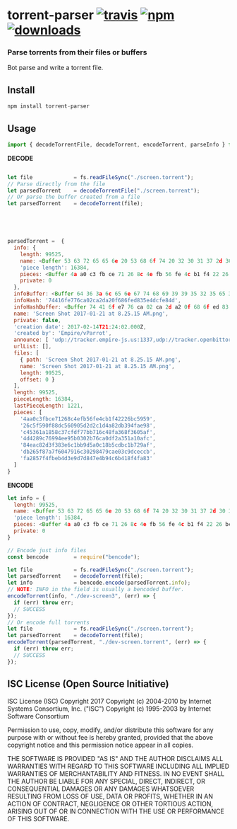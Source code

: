 # torrent-parser [![travis][travis-image]][travis-url] [![npm][npm-image]][npm-url] [![downloads][downloads-image]][downloads-url]

[travis-image]: https://travis-ci.org/CraigglesO/torrent-parser.svg?branch=master
[travis-url]: https://travis-ci.org/CraigglesO/torrent-parser
[npm-image]: https://img.shields.io/npm/v/torrent-parser.svg
[npm-url]: https://npmjs.org/package/torrent-parser
[downloads-image]: https://img.shields.io/npm/dm/torrent-parser.svg
[downloads-url]: https://npmjs.org/package/torrent-parser

### Parse torrents from their files or buffers

Bot parse and write a torrent file.

## Install

``` javascript
npm install torrent-parser
```

## Usage
``` javascript
import { decodeTorrentFile, decodeTorrent, encodeTorrent, parseInfo } from "torrent-parser"
```

**DECODE**
``` javascript

let file             = fs.readFileSync("./screen.torrent");
// Parse directly from the file
let parsedTorrent    = decodeTorrentFile("./screen.torrent");
// Or parse the buffer created from a file
let parsedTorrent    = decodeTorrent(file);





parsedTorrent =  {
  info: {
    length: 99525,
    name: <Buffer 53 63 72 65 65 6e 20 53 68 6f 74 20 32 30 31 37 2d 30 31 2d 32 31 20 61 74 20 38 2e 32 35 2e 31 35 20 41 4d 2e 70 6e 67>,
    'piece length': 16384,
    pieces: <Buffer 4a a0 c3 fb ce 71 26 8c 4e fb 56 fe 4c b1 f4 22 26 bc 59 59 26 c5 f5 90 f8 8d c5 60 90 5d 2d 2c 1d 4a 82 db 39 4f ae 98 c4 53 61 a1 85 8c 37 cf df 77 ... >,
    private: 0
  },
  infoBuffer: <Buffer 64 36 3a 6c 65 6e 67 74 68 69 39 39 35 32 35 65 34 3a 6e 61 6d 65 34 30 3a 53 63 72 65 65 6e 20 53 68 6f 74 20 32 30 31 37 2d 30 31 2d 32 31 20 61 74 ... >,
  infoHash: '74416fe776ca02ca2da20f686fed835e4dcfe84d',
  infoHashBuffer: <Buffer 74 41 6f e7 76 ca 02 ca 2d a2 0f 68 6f ed 83 5e 4d cf e8 4d>,
  name: 'Screen Shot 2017-01-21 at 8.25.15 AM.png',
  private: false,
  'creation date': 2017-02-14T21:24:02.000Z,
  'created by': 'Empire/vParrot',
  announce: [ 'udp://tracker.empire-js.us:1337,udp://tracker.openbittorrent.com:80,udp://tracker.leechers-paradise.org:6969,udp://tracker.coppersurfer.tk:6969,udp://tracker.opentrackr.org:1337,udp://explodie.org:6969,udp://zer0day.ch:1337' ],
  urlList: [],
  files: [
    { path: 'Screen Shot 2017-01-21 at 8.25.15 AM.png',
    name: 'Screen Shot 2017-01-21 at 8.25.15 AM.png',
    length: 99525,
    offset: 0 }
  ],
  length: 99525,
  pieceLength: 16384,
  lastPieceLength: 1221,
  pieces: [
    '4aa0c3fbce71268c4efb56fe4cb1f42226bc5959',
    '26c5f590f88dc560905d2d2c1d4a82db394fae98',
    'c45361a1858c37cfdf77bb716c48fa368f3605af',
    '4d4289c76994ee95b0302b76ca0df2a351a10afc',
    '84eac82d3f383e6c1bb9d5a0c18b5cdbc1b729af',
    'db265f87a7f6047916c30298479cae03c9dceccb',
    'fa2857f4fbeb4d3e9d7d847e4b94c6b418f4fa83'
  ]
}

```

**ENCODE**
``` javascript
let info = {
  length: 99525,
  name: <Buffer 53 63 72 65 65 6e 20 53 68 6f 74 20 32 30 31 37 2d 30 31 2d 32 31 20 61 74 20 38 2e 32 35 2e 31 35 20 41 4d 2e 70 6e 67>,
  'piece length': 16384,
  pieces: <Buffer 4a a0 c3 fb ce 71 26 8c 4e fb 56 fe 4c b1 f4 22 26 bc 59 59 26 c5 f5 90 f8 8d c5 60 90 5d 2d 2c 1d 4a 82 db 39 4f ae 98 c4 53 61 a1 85 8c 37 cf df 77 ... >,
  private: 0
}

// Encode just info files
const bencode        = require("bencode");

let file             = fs.readFileSync("./screen.torrent");
let parsedTorrent    = decodeTorrent(file);
let info             = bencode.encode(parsedTorrent.info);
// NOTE: INFO in the field is usually a bencoded buffer.
encodeTorrent(info, "./dev-screen3", (err) => {
  if (err) throw err;
  // SUCCESS
});
// Or encode full torrents
let file             = fs.readFileSync("./screen.torrent");
let parsedTorrent    = decodeTorrent(file);
encodeTorrent(parsedTorrent, "./dev-screen.torrent", (err) => {
  if (err) throw err;
  // SUCCESS
});

```

## ISC License (Open Source Initiative)

ISC License (ISC)
Copyright 2017 <CraigglesO>
Copyright (c) 2004-2010 by Internet Systems Consortium, Inc. ("ISC")
Copyright (c) 1995-2003 by Internet Software Consortium


Permission to use, copy, modify, and/or distribute this software for any purpose with or without fee is hereby granted, provided that the above copyright notice and this permission notice appear in all copies.

THE SOFTWARE IS PROVIDED "AS IS" AND THE AUTHOR DISCLAIMS ALL WARRANTIES WITH REGARD TO THIS SOFTWARE INCLUDING ALL IMPLIED WARRANTIES OF MERCHANTABILITY AND FITNESS. IN NO EVENT SHALL THE AUTHOR BE LIABLE FOR ANY SPECIAL, DIRECT, INDIRECT, OR CONSEQUENTIAL DAMAGES OR ANY DAMAGES WHATSOEVER RESULTING FROM LOSS OF USE, DATA OR PROFITS, WHETHER IN AN ACTION OF CONTRACT, NEGLIGENCE OR OTHER TORTIOUS ACTION, ARISING OUT OF OR IN CONNECTION WITH THE USE OR PERFORMANCE OF THIS SOFTWARE.
